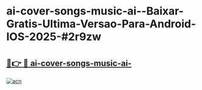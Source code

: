 # ai-cover-songs-music-ai--Baixar-Gratis-Ultima-Versao-Para-Android-IOS-2025-#2r9zw

# <h2><a href="https://ainizakaria.my?title=ai-cover-songs-music-ai-&ref=24M">🔗👉 🔴 ai-cover-songs-music-ai-</a></h2>

[![acn](https://github.com/user-attachments/assets/0f9c940e-d8b0-45ae-aac7-cd30a18b3e1c)](https://ainizakaria.my?title=ai-cover-songs-music-ai-&ref=24M)

